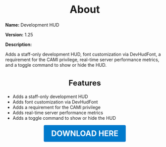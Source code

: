 <h1 style="text-align:center; font-size:2rem; font-weight:bold;">About</h1>

**Name:**
Development HUD

**Version:**
1.25

**Description:**

Adds a staff-only development HUD, font customization via DevHudFont, a requirement for the CAMI privilege, real-time server performance metrics, and a toggle command to show or hide the HUD.

<h2 style="text-align:center; font-size:1.5rem; font-weight:bold;">Features</h2>

- Adds a staff-only development HUD
- Adds font customization via DevHudFont
- Adds a requirement for the CAMI privilege
- Adds real-time server performance metrics
- Adds a toggle command to show or hide the HUD





<p align="center"><a href="https://github.com/LiliaFramework/Modules/raw/refs/heads/gh-pages/developmenthud.zip" style="display:inline-block;padding:12px 24px;font-size:1.5rem;font-weight:bold;text-decoration:none;color:#fff;background-color:var(--md-primary-fg-color,#007acc);border-radius:4px;">DOWNLOAD HERE</a></p>